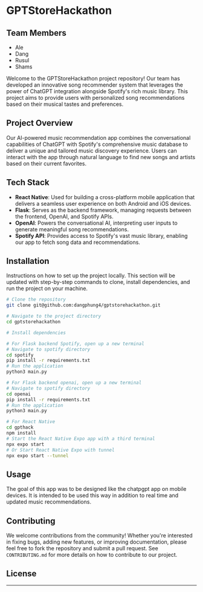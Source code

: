 # GPTStoreHackathon

## Team Members
- Ale
- Dang
- Rusul
- Shams

Welcome to the GPTStoreHackathon project repository! Our team has developed an innovative song recommender system that leverages the power of ChatGPT integration alongside Spotify's rich music library. This project aims to provide users with personalized song recommendations based on their musical tastes and preferences.

## Project Overview

Our AI-powered music recommendation app combines the conversational capabilities of ChatGPT with Spotify's comprehensive music database to deliver a unique and tailored music discovery experience. Users can interact with the app through natural language to find new songs and artists based on their current favorites.

## Tech Stack
- **React Native**: Used for building a cross-platform mobile application that delivers a seamless user experience on both Android and iOS devices.
- **Flask**: Serves as the backend framework, managing requests between the frontend, OpenAI, and Spotify APIs.
- **OpenAI**: Powers the conversational AI, interpreting user inputs to generate meaningful song recommendations.
- **Spotify API**: Provides access to Spotify's vast music library, enabling our app to fetch song data and recommendations.

## Installation
Instructions on how to set up the project locally. This section will be updated with step-by-step commands to clone, install dependencies, and run the project on your machine.

```bash
# Clone the repository
git clone git@github.com:dangphung4/gptstorehackathon.git

# Navigate to the project directory
cd gptstorehackathon

# Install dependencies

# For Flask backend Spotify, open up a new terminal 
# Navigate to spotify directory
cd spotify 
pip install -r requirements.txt
# Run the application
python3 main.py

# For Flask backend openai, open up a new terminal
# Navigate to spotify directory
cd openai 
pip install -r requirements.txt
# Run the application
python3 main.py

# For React Native
cd gpthack
npm install
# Start the React Native Expo app with a third terminal 
npx expo start
# Or Start React Native Expo with tunnel
npx expo start --tunnel

```

## Usage
The goal of this app was to be designed like the chatpgpt app on mobile devices. It is intended to be used this way in addition to real time and updated music recommendations. 

## Contributing
We welcome contributions from the community! Whether you're interested in fixing bugs, adding new features, or improving documentation, please feel free to fork the repository and submit a pull request. See `CONTRIBUTING.md` for more details on how to contribute to our project.

## License
---
